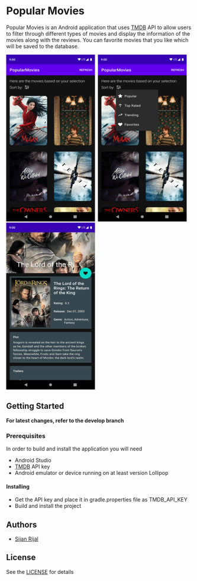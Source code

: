 # Popular Movies
Popular Movies is an Android application that uses [TMDB](https://www.themoviedb.org/) API to allow users to filter through different types of movies and display the information of the movies along with the reviews. You can favorite movies that you like which will be saved to the database.

<img src ="https://github.com/sijanr/popular-movies/blob/main/screenshots/1.png" width="240" height="450">&nbsp;&nbsp;<img src ="https://github.com/sijanr/popular-movies/blob/main/screenshots/2.png?raw=true" width="240" height="450">&nbsp;&nbsp;<img src ="https://github.com/sijanr/popular-movies/blob/main/screenshots/3.png" width="240" height="450">

## Getting Started
**For latest changes, refer to the develop branch**

### Prerequisites
In order to build and install the application you will need
* Android Studio
* [TMDB](https://www.themoviedb.org/) API key
* Android emulator or device running on at least version Lollipop

#### Installing
* Get the API key and place it in gradle.properties file as TMDB_API_KEY
* Build and install the project

## Authors
* [Sijan Rijal](https://github.com/sijanr)

## License
See the [LICENSE](/LICENSE) for details
